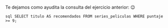 Te dejamos como ayudita la consulta del ejercicio anterior: :wink:

```sql SELECT titulo AS recomendados FROM series_peliculas WHERE puntaje >= 9; ```